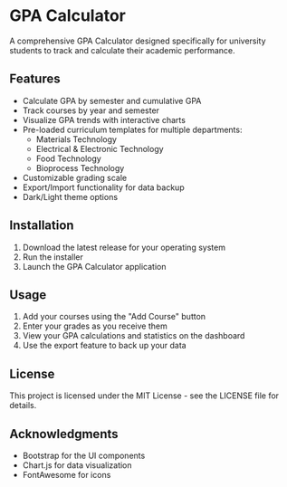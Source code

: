 # GPA Calculator

A comprehensive GPA Calculator designed specifically for university students to track and calculate their academic performance.

## Features

- Calculate GPA by semester and cumulative GPA
- Track courses by year and semester
- Visualize GPA trends with interactive charts
- Pre-loaded curriculum templates for multiple departments:
  - Materials Technology
  - Electrical & Electronic Technology
  - Food Technology
  - Bioprocess Technology
- Customizable grading scale
- Export/Import functionality for data backup
- Dark/Light theme options

## Installation

1. Download the latest release for your operating system
2. Run the installer
3. Launch the GPA Calculator application

## Usage

1. Add your courses using the "Add Course" button
2. Enter your grades as you receive them
3. View your GPA calculations and statistics on the dashboard
4. Use the export feature to back up your data

## License

This project is licensed under the MIT License - see the LICENSE file for details.

## Acknowledgments

- Bootstrap for the UI components
- Chart.js for data visualization
- FontAwesome for icons

